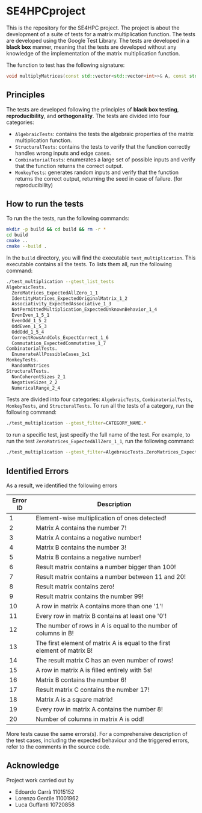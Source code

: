 # SE4HPCproject
This is the repository for the SE4HPC project. The project is about the development of a suite of tests for a matrix multiplication function. The tests are developed using the Google Test Library. The tests are developed in a **black box** manner, meaning that the tests are developed without any knowledge of the implementation of the matrix multiplication function.

The function to test has the following signature:
```c++
void multiplyMatrices(const std::vector<std::vector<int>>& A, const std::vector<std::vector<int>>& B, std::vector<std::vector<int>>& C, int rowsA, int colsA, int colsB);
```

## Principles
The tests are developed following the principles of **black box testing**, **reproducibility**, and **orthogonality**. The tests are divided into four categories: 
- `AlgebraicTests`: contains the tests the algebraic properties of the matrix multiplication function.
- `StructuralTests`: contains the tests to verify that the function correctly handles wrong inputs and edge cases.
- `CombinatorialTests`: enumerates a large set of possible inputs and verify that the function returns the correct output.
- `MonkeyTests`: generates random inputs and verify that the function returns the correct output, returning the seed in case of failure. (for reproducibility)

## How to run the tests
To run the the tests, run the following commands:

```bash
mkdir -p build && cd build && rm -r *
cd build
cmake ..
cmake --build .
```

In the `build` directory, you will find the executable `test_multiplication`. This executable contains all the tests. To lists them all, run the following command:

```bash
./test_multiplication --gtest_list_tests
AlgebraicTests.
  ZeroMatrices_ExpectedAllZero_1_1
  IdentityMatrices_ExpectedOriginalMatrix_1_2
  Associativity_ExpectedAssociative_1_3
  NotPermittedMultiplication_ExpectedUnknownBehavior_1_4
  EvenEven_1_5_1
  EvenOdd_1_5_2
  OddEven_1_5_3
  OddOdd_1_5_4
  CorrectRowsAndCols_ExpectCorrect_1_6
  Commutation_ExpectedCommutative_1_7
CombinatorialTests.
  EnumerateAllPossibleCases_1x1
MonkeyTests.
  RandomMatrices
StructuralTests.
  NonCoherentSizes_2_1
  NegativeSizes_2_2
  NumericalRange_2_4
```

Tests are divided into four categories: `AlgebraicTests`, `CombinatorialTests`, `MonkeyTests`, and `StructuralTests`. To run all the tests of a category, run the following command:

```bash
./test_multiplication --gtest_filter=CATEGORY_NAME.*
```

to run a specific test, just specify the full name of the test. For example, to run the test `ZeroMatrices_ExpectedAllZero_1_1`, run the following command:

```bash
./test_multiplication --gtest_filter=AlgebraicTests.ZeroMatrices_ExpectedAllZero_1_1
```
## Identified Errors
As a result, we identified the following errors

| Error ID | Description                                            |
|--------|----------------------------------------------------------|
| 1      | Element-wise multiplication of ones detected!            |
| 2      | Matrix A contains the number 7!                          |
| 3      | Matrix A contains a negative number!                     |
| 4      | Matrix B contains the number 3!                          |
| 5      | Matrix B contains a negative number!                     |
| 6      | Result matrix contains a number bigger than 100!         |
| 7      | Result matrix contains a number between 11 and 20!       |
| 8      | Result matrix contains zero!                             |
| 9      | Result matrix contains the number 99!                    |
| 10     | A row in matrix A contains more than one '1'!            |
| 11     | Every row in matrix B contains at least one '0'!         |
| 12     | The number of rows in A is equal to the number of columns in B! |
| 13     | The first element of matrix A is equal to the first element of matrix B! |
| 14     | The result matrix C has an even number of rows!          |
| 15     | A row in matrix A is filled entirely with 5s!            |
| 16     | Matrix B contains the number 6!                          |
| 17     | Result matrix C contains the number 17!                  |
| 18     | Matrix A is a square matrix!                             |
| 19     | Every row in matrix A contains the number 8!             |
| 20     | Number of columns in matrix A is odd!                    |

More tests cause the same errors(s). For a comprehensive description of the test cases, including the expected behaviour and
the triggered errors, refer to the comments in the source code.

## Acknowledge
Project work carried out by 
- Edoardo Carrà 11015152
- Lorenzo Gentile 11001962
- Luca Guffanti 10720858

